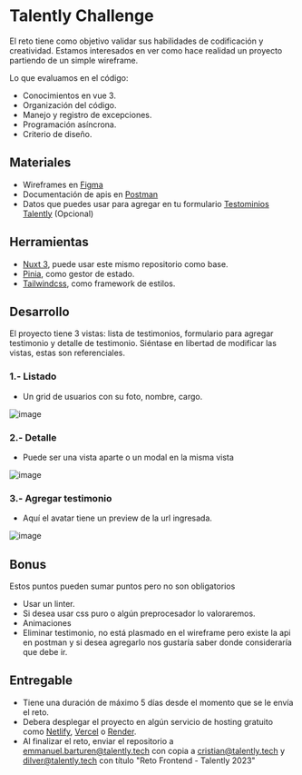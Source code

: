 # Talently Challenge

El reto tiene como objetivo validar sus habilidades de codificación y creatividad. Estamos interesados en ver como hace realidad un proyecto partiendo de un simple wireframe.

Lo que evaluamos en el código:

- Conocimientos en vue 3.
- Organización del código.
- Manejo y registro de excepciones.
- Programación asíncrona.
- Criterio de diseño.

## Materiales

- Wireframes en [Figma](https://www.figma.com/file/LACLmiVmSiRPfbKNTe3zNG/Talently-Challenge-01---Testimonials?node-id=0%3A1)
- Documentación de apis en [Postman](https://www.postman.com/dilvermg/workspace/frontend-challenge/documentation/5491432-299dbae0-368f-4215-bc7e-70e597a7b241)
- Datos que puedes usar para agregar en tu formulario [Testominios Talently](https://talently.tech/testimoniales/) (Opcional)

## Herramientas

- [Nuxt 3](https://nuxt.com/), puede usar este mismo repositorio como base.
- [Pinia](https://pinia.vuejs.org/), como gestor de estado.
- [Tailwindcss](https://tailwindcss.com/), como framework de estilos.

## Desarrollo

El proyecto tiene 3 vistas: lista de testimonios, formulario para agregar testimonio y detalle de testimonio.
Siéntase en libertad de modificar las vistas, estas son referenciales.

### 1.- Listado
- Un grid de usuarios con su foto, nombre, cargo.

![image](https://user-images.githubusercontent.com/29830848/147611849-369d7e32-2d6f-40c1-9114-6a63758e2bea.png)

### 2.- Detalle

- Puede ser una vista aparte o un modal en la misma vista

![image](https://user-images.githubusercontent.com/29830848/147611935-c7d5bb2e-81c3-4656-afa5-20729aca49e2.png)

### 3.- Agregar testimonio

- Aquí el avatar tiene un preview de la url ingresada.

![image](https://user-images.githubusercontent.com/29830848/147612020-558a10b6-2f1a-4341-b500-2633bbe31ef2.png)

## Bonus

Estos puntos pueden sumar puntos pero no son obligatorios

- Usar un linter.
- Si desea usar css puro o algún preprocesador lo valoraremos.
- Animaciones
- Eliminar testimonio, no está plasmado en el wireframe pero existe la api en postman y si  desea agregarlo nos gustaría saber donde consideraría que debe ir.

## Entregable

- Tiene una duración de máximo 5 días desde el momento que se le envía el reto.
- Debera desplegar el proyecto en algún servicio de hosting gratuito como [Netlify](https://www.netlify.com/), [Vercel](https://vercel.com/) o [Render](https://www.render.com/).
- Al finalizar el reto, enviar el repositorio a emmanuel.barturen@talently.tech con copia a cristian@talently.tech y
  dilver@talently.tech con título "Reto Frontend - Talently 2023"
